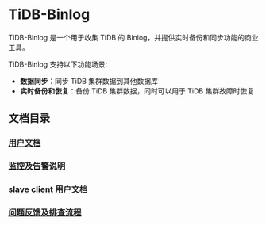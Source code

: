 # TiDB-Binlog

TiDB-Binlog 是一个用于收集 TiDB 的 Binlog，并提供实时备份和同步功能的商业工具。

TiDB-Binlog 支持以下功能场景:

* **数据同步**：同步 TiDB 集群数据到其他数据库
* **实时备份和恢复**：备份 TiDB 集群数据，同时可以用于 TiDB 集群故障时恢复

## 文档目录

### [用户文档](./tidb-binlog-cluster.md)

### [监控及告警说明](./tidb-binlog-monitor.md)

### [slave client 用户文档](./binlog-slave-client.md)

### [问题反馈及排查流程](./tidb-binlog-issue.md)
